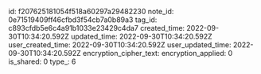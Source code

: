 id: f207625181054f518a60297a29482230
note_id: 0e71519409ff46cfbd3f54cb7a0b89a3
tag_id: c893cfdb5e6c4a91b1033e23429c4da7
created_time: 2022-09-30T10:34:20.592Z
updated_time: 2022-09-30T10:34:20.592Z
user_created_time: 2022-09-30T10:34:20.592Z
user_updated_time: 2022-09-30T10:34:20.592Z
encryption_cipher_text: 
encryption_applied: 0
is_shared: 0
type_: 6